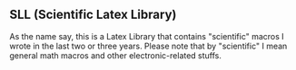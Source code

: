 ## SLL (Scientific Latex Library)
As the name say, this is a Latex Library that contains "scientific" macros I wrote in the last two or three years.
Please note that by "scientific" I mean general math macros and other electronic-related stuffs.

